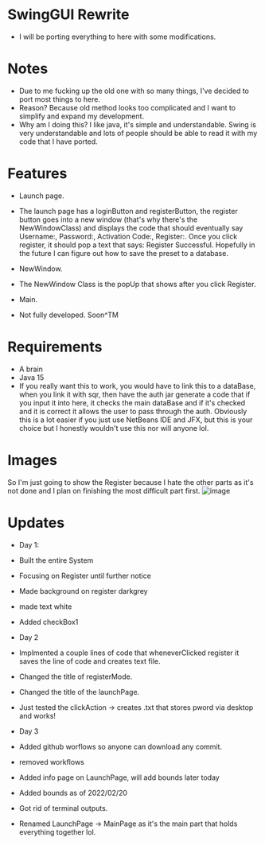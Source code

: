 # SwingGUI Rewrite 
- I will be porting everything to here with some modifications.

# Notes
- Due to me fucking up the old one with so many things, I've decided to port most things to here.
- Reason? Because old method looks too complicated and I want to simplify and expand my development.
- Why am I doing this? I like java, it's simple and understandable. Swing is very understandable and
lots of people should be able to read it with my code that I have ported. 

# Features
- Launch page.
- The launch page has a loginButton and registerButton, the register button goes into a new window (that's why there's the NewWindowClass)
and displays the code that should eventually say Username:, Password:, Activation Code:, Register:. Once you click register,
it should pop a text that says: Register Successful. Hopefully in the future I can figure out how to save the preset to a database.


- NewWindow.
- The NewWindow Class is the popUp that shows after you click Register. 


- Main.
- Not fully developed. Soon^TM


# Requirements
- A brain
- Java 15 
- If you really want this to work, you would have to link this to a dataBase, when you link it with sqr, then have the auth jar generate a code
that if you input it into here, it checks the main dataBase and if it's checked and it is correct it allows the user to pass through the auth. Obviously this is a lot easier
if you just use NetBeans IDE and JFX, but this is your choice but I honestly wouldn't use this nor will anyone lol.

# Images 

So I'm just going to show the Register because I hate the other parts as it's not done and I plan on finishing the most
difficult part first. 
![image](https://user-images.githubusercontent.com/83801755/154786867-e7467720-8380-4835-adab-88e91ef24a13.png)

# Updates

- Day 1:
- Built the entire System
- Focusing on Register until further notice 
- Made background on register darkgrey 
- made text white
- Added checkBox1

- Day 2
- Implmented a couple lines of code that wheneverClicked register it saves the line of code and creates text file.
- Changed the title of registerMode.
- Changed the title of the launchPage.
- Just tested the clickAction -> creates .txt that stores pword via desktop and works!

- Day 3 
- Added github worflows so anyone can download any commit.
- removed workflows
- Added info page on LaunchPage, will add bounds later today
- Added bounds as of 2022/02/20
- Got rid of terminal outputs.
- Renamed LaunchPage -> MainPage as it's the main part that holds everything together lol.
